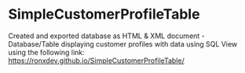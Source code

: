 # SimpleCustomerProfileTable
Created and exported database as HTML & XML document - Database/Table displaying customer profiles with data using SQL
View using the following link: https://ronxdev.github.io/SimpleCustomerProfileTable/
